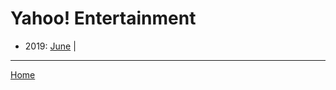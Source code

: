 # Yahoo! Entertainment

  * 2019: 
      [June](./yahoo-entertainment-2019-06.md) | 

----

[Home](../)
